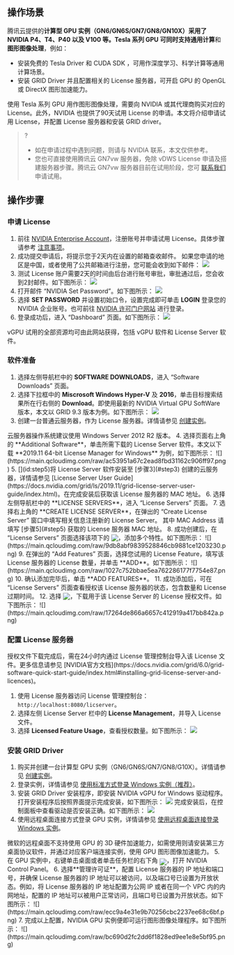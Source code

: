 ## 操作场景
腾讯云提供的**计算型 GPU 实例（GN6/GN6S/GN7/GN8/GN10X）**采用了 NVIDIA P4、T4、P40 以及 V100 等。Tesla 系列 GPU 可同时支持**通用计算**和**图形图像处理**，例如：
- 安装免费的 Tesla Driver 和 CUDA SDK ，可用作深度学习、科学计算等通用计算场景。
- 安装 GRID Driver 并且配置相关的 License 服务器，可开启 GPU 的 OpenGL 或 DirectX 图形加速能力。

使用 Tesla 系列 GPU 用作图形图像处理，需要向 NVIDIA 或其代理商购买对应的 License。此外，NVIDIA 也提供了90天试用 License 的申请。本文将介绍申请试用 License，并配置 License 服务器和安装 GRID driver。
>?
>- 如在申请过程中遇到问题，则请与 NVIDIA 联系，本文仅供参考。
>- 您也可直接使用腾讯云 GN7vw 服务器，免除 vDWS License 申请及搭建服务器步骤。腾讯云 GN7vw 服务器目前在试用阶段，您可 [联系我们](https://cloud.tencent.com/act/event/connect-service) 申请试用。 
>

## 操作步骤
### 申请 License

1. 前往 [NVIDIA Enterprise Account](http://www.nvidia.com/object/nvidia-enterprise-account.html)，注册账号并申请试用 License。具体步骤请参考 [注意事项](https://mp.weixin.qq.com/s/a6U1-GFAM9jXoLfvxO6nGA)。
2. 成功提交申请后，将提示您于2天内在设置的邮箱查收邮件。
  如果您申请的地区是中国，或者使用了公共邮箱进行注册，您可能会收到如下邮件：
![](https://main.qcloudimg.com/raw/886921716160a2e4a60c1960193a2b31.png)
3. 测试 License 账户需要2天的时间由后台进行账号审批，审批通过后，您会收到2封邮件。如下图所示：
![](https://main.qcloudimg.com/raw/29a7849a262bdadee0d2f27d44a28e27.png)
4. 打开邮件 “NVIDIA Set Password”。如下图所示：
![](https://main.qcloudimg.com/raw/aef2da023c67eb2fb65d232ee68e318e.png)
5. 选择 **SET PASSWORD** 并设置初始口令，设置完成即可单击 **LOGIN** 登录您的 NVIDIA 企业账号。也可前往 [NVIDIA 许可门户网站](https://nvid.nvidia.com) 进行登录。
6. 登录成功后，进入 “Dashboard” 页面。如下图所示：
![](https://main.qcloudimg.com/raw/fef04abe7c0bcc9e4c818dfcc930739f.png)
<dx-alert infotype="explain" title="">
vGPU 试用的全部资源均可由此网站获得，包括 vGPU 软件和 License Server 软件。
</dx-alert>



### 软件准备 
1. 选择左侧导航栏中的 **SOFTWARE DOWNLOADS**，进入 “Software Downloads” 页面。
2. [](id:step2)选择下拉框中的 **Miscrosoft Windows Hyper-V** 及 **2016**，单击目标搜索结果所在行右侧的 **Download**。即使用最新的 NVIDIA Virtual GPU SoftWare 版本，本文以 GRID 9.3 版本为例。如下图所示：
![](https://main.qcloudimg.com/raw/1856fd04b607e287ee6646f3b473986a.png)
3. [](id:step3)创建一台普通云服务器，作为 License 服务器。详情请参见 [创建实例](https://cloud.tencent.com/document/product/213/4855)。 
<dx-alert infotype="explain" title="">
云服务器操作系统建议使用 Windows Server 2012 R2 版本。
</dx-alert>
4. 选择页面右上角的 **Additional Software**，单击所需下载的 License Server 软件。本文以下载 **2019.11 64-bit License Manager for Windows** 为例，如下图所示：
![](https://main.qcloudimg.com/raw/ac53951a67c2ead8fbd31162c906ff97.png)
5. [](id:step5)将 License Server 软件安装至 [步骤3](#step3) 创建的云服务器，详情请参见 [License Server User Guide](https://docs.nvidia.com/grid/ls/2019.11/grid-license-server-user-guide/index.html)。在完成安装后获取该 License 服务器的 MAC 地址。
6. 选择左侧导航栏中的 **LICENSE SERVERS**，进入 “License Servers” 页面。
7. 选择右上角的 **CREATE LICENSE SERVER**，在弹出的 “Create License Server” 窗口中填写相关信息注册新的 License Server。
其中 MAC Address 请填写 [步骤5](#step5) 获取的 License 服务器 MAC 地址。
8. 成功创建后，在 “License Servers” 页面选择该项下的 <image src="https://main.qcloudimg.com/raw/ef09b35b77fa2e046f6f072467d47b8f.png" style="margin:-3px 0px"/>，添加多个特性。如下图所示：
![](https://main.qcloudimg.com/raw/9db8abf9839528846cb9881ce1203230.png)
9. 在弹出的 “Add Features” 页面，选择您试用的 License Feature，填写该 License 服务器的 License 数量，并单击 **ADD**。如下图所示：
![](https://main.qcloudimg.com/raw/1027c752bbae5ea762286177f7754e87.png)
10. 确认添加完毕后，单击 **ADD FEATURES**。
11. 成功添加后，可在 “License Servers” 页面查看授权该 License 服务器的状态，包含数量和 License 过期时间。
12. 选择 <image src="https://main.qcloudimg.com/raw/269934ba79e61ca40fccb34de5540e7d.png" style="margin:-3px 0px"/>，下载用于该 License Server 的 License 授权文件。如下图所示：
![](https://main.qcloudimg.com/raw/17264de866a6657c412919a417bb842a.png)


### 配置 License 服务器

<dx-alert infotype="explain" title="">
授权文件下载完成后，需在24小时内通过 License 管理控制台导入该 License 文件。更多信息请参见 [NVIDIA官方文档](https://docs.nvidia.com/grid/6.0/grid-software-quick-start-guide/index.html#installing-grid-license-server-and-licences)。
</dx-alert>

1. 使用 License 服务器访问 License 管理控制台：`http://localhost:8080/licserver`。
2. 选择左侧 License Server 栏中的 **License Management**，并导入 License 文件。
3. 选择 **Licensed Feature Usage**，查看授权数量。如下图所示：
![](https://main.qcloudimg.com/raw/be19c04dc5970ff01e2588ebd532b742.png)

### 安装 GRID Driver
1. 购买并创建一台计算型 GPU 实例（GN6/GN6S/GN7/GN8/G10X）。详情请参见 [创建实例](https://cloud.tencent.com/document/product/213/4855)。
2. 登录实例，详情请参见 [使用标准方式登录 Windows 实例（推荐）](https://cloud.tencent.com/document/product/213/57778)。
3. 安装 GRID Driver 安装程序，即安装 NVIDIA vGPU for Windows 驱动程序。打开安装程序后按照界面提示完成安装，如下图所示：
![](https://main.qcloudimg.com/raw/7c29eb739e3120a1758140da95620486.png)
完成安装后，在控制面板中查看驱动是否安装正确。如下图所示：
![](https://main.qcloudimg.com/raw/b29c6b952a9f8fa339ea8a791c217de7.png)
4. 使用远程桌面连接方式登录 GPU 实例，详情请参见 [使用远程桌面连接登录 Windows 实例](https://cloud.tencent.com/document/product/213/35703)。
<dx-alert infotype="explain" title="">
微软的远程桌面不支持使用 GPU 的 3D 硬件加速能力，如需使用则请安装第三方桌面协议软件，并通过对应客户端连接实例，使用 GPU 图形图像加速能力。
</dx-alert>
5. 在 GPU 实例中，右键单击桌面或者单击任务栏的右下角 <image src="https://main.qcloudimg.com/raw/6ebb7cb48331add50a978ad34d5ede07.png" style="margin:-6px 0px"/>，打开 NVIDIA Control Panel。
6. 选择**管理许可证**，配置 License 服务器的 IP 地址和端口号，并确保 License 服务器的 IP 地址可以被访问，以及端口号已设置为开放状态。例如，将 License 服务器的 IP 地址配置为公网 IP 或者在同一个 VPC 内的内网地址，配置的 IP 地址可以被用户正常访问，且端口号已设置为开放状态。如下图所示：
![](https://main.qcloudimg.com/raw/ecc9a4e31e9b70256cbc2237ee68c6bf.png)
7. 完成以上配置，NVIDIA GPU 实例便即可运行图形图像处理程序。如下图所示：
![](https://main.qcloudimg.com/raw/bc690d2fc2dd6f1828ed9ee1e8e5bf95.png)



